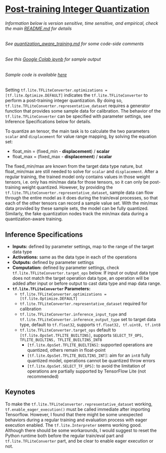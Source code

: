 # [Post-training Integer Quantization](https://www.tensorflow.org/lite/performance/post_training_integer_quant)

###### Information below is version sensitive, time sensitive, and empirical, check the main [README.md](https://github.com/HaoranREN/TensorFlow_Model_Quantization) for details
###### See [quantization_aware_training.md](post_training_integer_quantization.md) for some code-side comments
###### See this [Google Colab ipynb](https://colab.research.google.com/drive/12tUYhjb8MbczoSgj2kjH5V2UYHrr7780) for sample output
###### Sample code is available [here](post_training_integer_quantization.py)

Setting `tf.lite.TFLiteConverter.optimizations = [tf.lite.Optimize.DEFAULT]` indicates the `tf.lite.TFLiteConverter` to perform a post-training integer quantization. By doing so, `tf.lite.TFLiteConverter.representative_dataset` requires a generator function that provides some sample data for calibration. The behavior of the `tf.lite.TFLiteConverter` can be specified with parameter settings, see Inference Specifications below for details.

To quantize an tensor, the main task is to calculate the two parameters `scalar` and `displacement` for value range mapping, by solving the equation set:
- float_min = (fixed_min - **displacement**) / **scalar**
- float_max = (fixed_max - **displacement**) / **scalar**

The fixed_min/max are known from the target data type nature, but float_min/max are still needed to solve for `scalar` and `displacement`.
After a regular training, the trained model only contains values in those weight tensors, i.e. only has min/max data for those tensors, so it can only be post-training weight quantized. However, by providing the `tf.lite.TFLiteConverter.representative_dataset`, sample data can flow through the entire model as it does during the train/eval processes, so that each of the other tensors can record a sample value set. With the min/max data provided by these sample sets, the model can be fully quantized. Similarly, the fake quantization nodes track the min/max data during a quantization-aware training.

## Inference Specifications

- **Inputs:** defined by parameter settings, map to the range of the target data type
- **Activations:** same as the data type in each of the operations
- **Outputs:** defined by parameter settings
- **Computation:** defined by parameter settings, check `tf.lite.TFLiteConverter.target_ops` below. If input or output data type does not match the target operation data type, an operation will be added after input or before output to cast data type and map data range.
- **`tf.lite.TFLiteConverter` Parameters:**
  - `tf.lite.TFLiteConverter.optimizations = [tf.lite.Optimize.DEFAULT]`
  - `tf.lite.TFLiteConverter.representative_dataset` required for calibration
  - `tf.lite.TFLiteConverter.inference_input_type` and `tf.lite.TFLiteConverter.inference_output_type` set to target data type, default to `tf.float32`, supports `tf.float32, tf.uint8, tf.int8`
  - `tf.lite.TFLiteConverter.target_ops` default to `[tf.lite.OpsSet.TFLITE_BUILTINS]`, supports `SELECT_TF_OPS, TFLITE_BUILTINS, TFLITE_BUILTINS_INT8`
    - `[tf.lite.OpsSet.TFLITE_BUILTINS]`: supported operations are quantized, others remain in float-point
    - `[tf.lite.OpsSet.TFLITE_BUILTINS_INT]`: aim for an `int8` fully quantized model, operations cannot be quantized throw errors
    - `[tf.lite.OpsSet.SELECT_TF_OPS]`: to avoid the limitation of operations are partially supported by TensorFlow Lite (not recommended)
    
## Keynotes

To make the `tf.lite.TFLiteConverter.representative_dataset` working, `tf.enable_eager_execution()` must be called immediate after importing Tensorflow. However, I found that there might be some unexpected behaviors during a regular training and evaluation process with eager execution enabled. The `tf.lite.Interpreter` seems working good. Although there should be some workarounds, I would suggest to reset the Python runtime both before the regular train/eval part and `tf.lite.TFLiteConverter` part, and be clear to enable eager execution or not.
